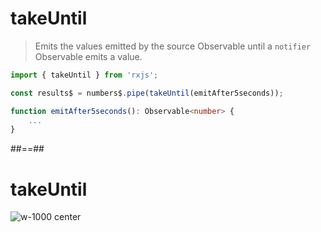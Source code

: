 # takeUntil

> Emits the values emitted by the source Observable until a `notifier` Observable emits a value.

```typescript
import { takeUntil } from 'rxjs';

const results$ = numbers$.pipe(takeUntil(emitAfter5seconds));

function emitAfter5seconds(): Observable<number> {
    ...
}
```

##==##

# takeUntil

![w-1000 center](./assets/images/diagrams/operator_takeuntil.svg)
